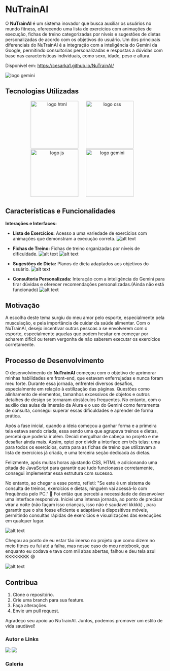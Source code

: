 # NuTrainAI

O **NuTrainAI** é um sistema inovador que busca auxiliar os usuários no mundo fitness, oferecendo uma lista de exercícios com animações de execução, fichas de treino categorizadas por níveis e sugestões de dietas personalizadas de acordo com os objetivos do usuário. Um dos principais diferenciais do NuTrainAI é a integração com a inteligência do Gemini da Google, permitindo consultorias personalizadas e respostas a dúvidas com base nas características individuais, como sexo, idade, peso e altura.


Disponivel em: https://cesarka1.github.io/NuTrainAI/

<img src="images/banner.png" alt="logo gemini">



## Tecnologias Utilizadas
<div align="center">
  <img src="https://upload.wikimedia.org/wikipedia/commons/thumb/6/61/HTML5_logo_and_wordmark.svg/512px-HTML5_logo_and_wordmark.svg.png" alt="logo html" height="150" style="margin-right: 20px;">
  <img src="https://brandslogos.com/wp-content/uploads/images/large/css-logo.png" alt="logo css" height="150" style="margin-right: 20px;">
  <img src="https://seeklogo.com/images/J/javascript-logo-E967E87D74-seeklogo.com.png" alt="logo js" height="150" style="margin-right: 20px;">
  <img src="https://logospng.org/download/google-gemini/google-gemini-256.png" alt="logo gemini" height="150" style="margin-right: 20px;">

</div>

## Características e Funcionalidades
**Interações e Interfaces:**
- **Lista de Exercícios:** Acesso a uma variedade de exercícios com animações que demonstram a execução correta.
![alt text](images/exercicio.png)

- **Fichas de Treino:** Fichas de treino organizadas por níveis de dificuldade.
![alt text](images/fichatreino.png)
![alt text](images/Fichatreinomodal.png)

- **Sugestões de Dieta:** Planos de dieta adaptados aos objetivos do usuário.
![alt text](images/dietas.png)
- **Consultoria Personalizada:** Interação com a inteligência do Gemini para tirar dúvidas e oferecer recomendações personalizadas.(Ainda não está funcionado)
![alt text](images/Consulta.png)



## Motivação
A escolha deste tema surgiu do meu amor pelo esporte, especialmente pela musculação, e pela importância de cuidar da saúde alimentar. Com o NuTrainAI, desejo incentivar outras pessoas a se envolverem com o esporte, especialmente aquelas que podem hesitar em começar por acharem difícil ou terem vergonha de não saberem executar os exercícios corretamente.

## Processo de Desenvolvimento

O desenvolvimento do **NuTrainAI** começou com o objetivo de aprimorar minhas habilidades em front-end, que estavam enferrujadas e nunca foram meu forte. Durante essa jornada, enfrentei diversos desafios, especialmente em relação à estilização das páginas. Questões como alinhamento de elementos, tamanhos excessivos de objetos e outros detalhes de design se tornaram obstáculos frequentes. No entanto, com o auxílio das aulas da Imersão da Alura e o uso do Gemini como ferramenta de consulta, consegui superar essas dificuldades e aprender de forma prática.

Após a fase inicial, quando a ideia começou a ganhar forma e a primeira tela estava sendo criada, essa sendo uma que agrupava treinos e dietas, percebi que poderia ir além. Decidi mergulhar de cabeça no projeto e me desafiar ainda mais. Assim, optei por dividir a interface em três telas: uma para todos os exercícios, outra para as fichas de treino que utilizavam a lista de exercícios já criada, e uma terceira seção dedicada às dietas.

Felizmente, após muitas horas ajustando CSS, HTML e adicionando uma pitada de JavaScript para garantir que tudo funcionasse corretamente, consegui implementar essa estrutura com sucesso.

No entanto, ao chegar a esse ponto, refleti: "Se este é um sistema de consulta de treinos, exercícios e dietas, ninguém vai acessá-lo com frequência pelo PC." 🤔 Foi então que percebi a necessidade de desenvolver uma interface responsiva. Iniciei uma intensa jornada, ao ponto de precisar virar a noite (não façam isso crianças, isso não é saudavel kkkkk) , para garantir que o site fosse eficiente e adaptável a dispositivos móveis, permitindo consultas rápidas de exercícios e visualizações das execuções em qualquer lugar.

![alt text](images/Responsividade.png)


Chegou ao ponto de eu estar tão imerso no projeto que como dizem no meio fitnes eu fui até a falha, mas nesse caso do meu notebook, que enquanto eu codava e tava com mil abas abertas, falhou e deu tela azul KKKKKKKK 😅

![alt text](<images/tela azul note.jpg>)









## Contribua
1. Clone o repositório.
2. Crie uma branch para sua feature.
3. Faça alterações.
4. Envie um pull request.

Agradeço seu apoio ao NuTrainAI. Juntos, podemos promover um estilo de vida saudável!

### Autor e Links
<div>
  <a href="https://www.linkedin.com/in/kauan-cesar/"><img src="https://img.shields.io/badge/linkedin-0077B5.svg?style=for-the-badge&logo=linkedin&logoColor=white"></a>
  <a href="https://github.com/cesarka1"><img src="https://img.shields.io/badge/github-3b4c52.svg?style=for-the-badge&logo=github&logoColor=white"></a>
</div>

### Galeria


